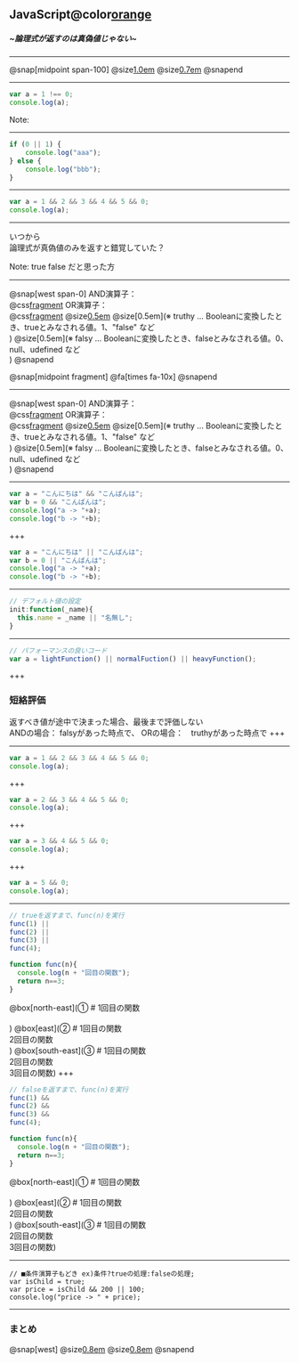 ## JavaScript@color[orange](再入門)
##### ~論理式が返すのは真偽値じゃない~
---

@snap[midpoint span-100]
@size[1.0em](Qiita</br>)
@size[0.7em]([3歳娘「いつから論理式が真偽値のみを返すと錯覚していた？」](https://qiita.com/Yametaro/items/17f9b2baa67440b8664a))
@snapend

---
```javascript
var a = 1 !== 0;
console.log(a);
```
Note:


---
```javascript
if (0 || 1) {
    console.log("aaa");
} else {
    console.log("bbb");
}
```
---
```javascript
var a = 1 && 2 && 3 && 4 && 5 && 0;
console.log(a);
```
---
いつから</br>論理式が真偽値のみを返すと錯覚していた？

Note:
true false だと思った方

---
@snap[west span-0]
AND演算子：</br>
@css[fragment](@size[0.8em](　左右の値どちらもtruthyなら、trueを返す。</br>))
OR演算子：</br>
@css[fragment](@size[0.8em](　左右の値どちらかがtruthyなら、trueを返す。</br>))
@size[0.5em](</br>)
@size[0.5em](※ truthy ... Booleanに変換したとき、trueとみなされる値。1、"false" など</br>)
@size[0.5em](※ falsy ... Booleanに変換したとき、falseとみなされる値。0、null、udefined など</br>)
@snapend

@snap[midpoint fragment]
@fa[times fa-10x]
@snapend

---
@snap[west span-0]
AND演算子：</br>
@css[fragment](@size[0.8em](　左の値がfalsyなら左の値、truthyなら右の値を返す。</br>))
OR演算子：</br>
@css[fragment](@size[0.8em](　左の値がtruthyなら左の値、falsyなら右の値を返す。</br>))
@size[0.5em](</br>)
@size[0.5em](※ truthy ... Booleanに変換したとき、trueとみなされる値。1、"false" など</br>)
@size[0.5em](※ falsy ... Booleanに変換したとき、falseとみなされる値。0、null、udefined など</br>)
@snapend

---
```javascript
var a = "こんにちは" && "こんばんは";
var b = 0 && "こんばんは";
console.log("a -> "+a);
console.log("b -> "+b);
```

+++
```javascript
var a = "こんにちは" || "こんばんは";
var b = 0 || "こんばんは";
console.log("a -> "+a);
console.log("b -> "+b);
```

---
```javascript
// デフォルト値の設定
init:function(_name){
  this.name = _name || "名無し";
}
```
---
```javascript
// パフォーマンスの良いコード
var a = lightFunction() || normalFuction() || heavyFunction();
```

+++
### 短絡評価
 返すべき値が途中で決まった場合、最後まで評価しない</br>
 ANDの場合： falsyがあった時点で、
 ORの場合：　truthyがあった時点で
+++

---

```javascript
var a = 1 && 2 && 3 && 4 && 5 && 0;
console.log(a);
```
+++
```javascript
var a = 2 && 3 && 4 && 5 && 0;
console.log(a);
```

+++
```javascript
var a = 3 && 4 && 5 && 0;
console.log(a);
```

+++
```javascript
var a = 5 && 0;
console.log(a);
```

---
```javascript
// trueを返すまで、func(n)を実行
func(1) ||
func(2) ||
func(3) ||
func(4);

function func(n){
  console.log(n + "回目の関数");
  return n==3;
}
```
@box[north-east](① # 1回目の関数</br></br>)
@box[east](② # 1回目の関数</br>2回目の関数</br>)
@box[south-east](③ # 1回目の関数</br>2回目の関数</br>3回目の関数)
+++

```javascript
// falseを返すまで、func(n)を実行
func(1) &&
func(2) &&
func(3) &&
func(4);

function func(n){
  console.log(n + "回目の関数");
  return n==3;
}
```
@box[north-east](① # 1回目の関数</br></br>)
@box[east](② # 1回目の関数</br>2回目の関数</br>)
@box[south-east](③ # 1回目の関数</br>2回目の関数</br>3回目の関数)

---
```
// ■条件演算子もどき ex)条件?trueの処理:falseの処理;
var isChild = true;
var price = isChild && 200 || 100;
console.log("price -> " + price);
```
---
### まとめ
@snap[west]
@size[0.8em](AND演算子：左の値がfalsyなら左の値、truthyなら右の値を返す。</br>)
@size[0.8em](OR演算子：左の値がtruthyなら左の値、falsyなら右の値を返す。</br>)
@snapend
